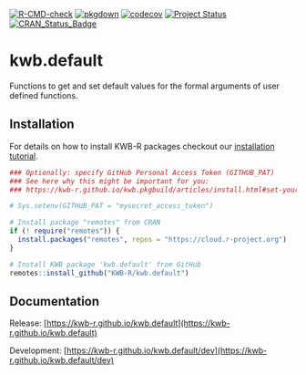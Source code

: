 [![R-CMD-check](https://github.com/KWB-R/kwb.default/workflows/R-CMD-check/badge.svg)](https://github.com/KWB-R/kwb.default/actions?query=workflow%3AR-CMD-check)
[![pkgdown](https://github.com/KWB-R/kwb.default/workflows/pkgdown/badge.svg)](https://github.com/KWB-R/kwb.default/actions?query=workflow%3Apkgdown)
[![codecov](https://codecov.io/github/KWB-R/kwb.default/branch/master/graphs/badge.svg)](https://codecov.io/github/KWB-R/kwb.default)
[![Project Status](https://img.shields.io/badge/lifecycle-experimental-orange.svg)](https://www.tidyverse.org/lifecycle/#experimental)
[![CRAN_Status_Badge](https://www.r-pkg.org/badges/version/kwb.default)]()

# kwb.default

Functions to get and set default values for the formal arguments
of user defined functions.

## Installation

For details on how to install KWB-R packages checkout our [installation tutorial](https://kwb-r.github.io/kwb.pkgbuild/articles/install.html).

```r
### Optionally: specify GitHub Personal Access Token (GITHUB_PAT)
### See here why this might be important for you:
### https://kwb-r.github.io/kwb.pkgbuild/articles/install.html#set-your-github_pat

# Sys.setenv(GITHUB_PAT = "mysecret_access_token")

# Install package "remotes" from CRAN
if (! require("remotes")) {
  install.packages("remotes", repos = "https://cloud.r-project.org")
}

# Install KWB package 'kwb.default' from GitHub
remotes::install_github("KWB-R/kwb.default")
```

## Documentation

Release: [https://kwb-r.github.io/kwb.default](https://kwb-r.github.io/kwb.default)

Development: [https://kwb-r.github.io/kwb.default/dev](https://kwb-r.github.io/kwb.default/dev)
